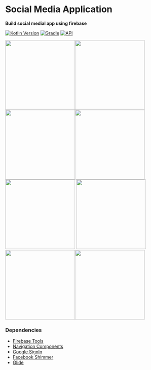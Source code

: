 # Social Media Application
**Build social medial app using firebase**


[![Kotlin Version](https://img.shields.io/badge/kotlin-1.7.20-blue.svg)](http://kotlinlang.org/)
[![Gradle](https://img.shields.io/badge/gradle-7.3.1-blue.svg)](https://lv.binarybabel.org/catalog/gradle/latest)
[![API](https://img.shields.io/badge/API-21%2B-blue.svg?style=flat)](https://android-arsenal.com/api?level=21)

<img src="https://m7madmagdy.github.io/profile/firebase social app/main screen.png" width="220"><img src="https://m7madmagdy.github.io/profile/firebase social app/register.png" width="220"> <img src="https://m7madmagdy.github.io/profile/firebase social app/login.png" width="220"><img src="https://m7madmagdy.github.io/profile/firebase social app/google signin.png" width="220">
<img src="https://m7madmagdy.github.io/profile/firebase social app/allow notification.png" width="220">
<img src="https://m7madmagdy.github.io/profile/firebase social app/profile.png" width="220"> <img src="https://m7madmagdy.github.io/profile/firebase social app/edit profile.png" width="220"><img src="https://m7madmagdy.github.io/profile/firebase social app/recover password.png" width="220"> 

### Dependencies
-  [Firebase Tools](https://firebase.google.com/)
-  [Navigation Components](https://developer.android.com/guide/navigation/navigation-getting-started)
-  [Google SignIn](https://ads.google.com/intl/en_eg/home/)
-  [Facebook Shimmer](https://facebook.github.io/shimmer-android/)
-  [Glide](https://square.github.io/picasso/)

